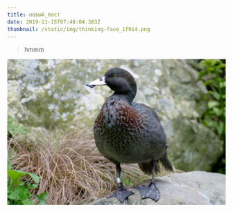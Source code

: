 ```yaml
---
title: новый_пост
date: 2019-11-15T07:48:04.303Z
thumbnail: /static/img/thinking-face_1f914.png
---
```

> hmmm

![duck](/static/img/1200px-whio_blue_duck_at_staglands_akatarawa_new_zealand.jpg "утка")
